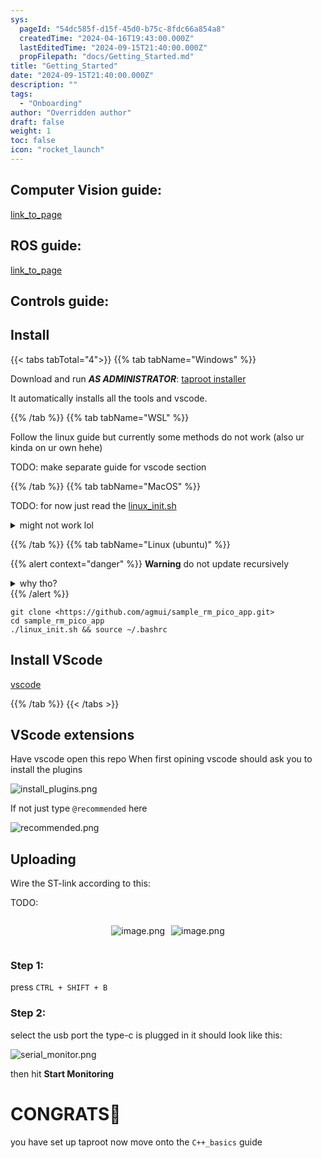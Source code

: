 ```yaml
---
sys:
  pageId: "54dc585f-d15f-45d0-b75c-8fdc66a854a8"
  createdTime: "2024-04-16T19:43:00.000Z"
  lastEditedTime: "2024-09-15T21:40:00.000Z"
  propFilepath: "docs/Getting_Started.md"
title: "Getting_Started"
date: "2024-09-15T21:40:00.000Z"
description: ""
tags:
  - "Onboarding"
author: "Overridden author"
draft: false
weight: 1
toc: false
icon: "rocket_launch"
---
```


## Computer Vision guide:

[link_to_page](86d45bc0-388b-4d26-8848-44f255f73d0e)

## ROS guide:

[link_to_page](3c76c1de-ec8f-46d6-8b0a-294005edc2d5)

## Controls guide:

## Install

{{< tabs tabTotal="4">}}
{{% tab tabName="Windows" %}}

Download and run _**AS ADMINISTRATOR**_: [taproot installer](https://github.com/Thornbots/TeachingFreshies/releases/tag/1.0)

It automatically installs all the tools and vscode.

{{% /tab %}}
{{% tab tabName="WSL" %}}

Follow the linux guide but currently some methods do not work (also ur kinda on ur own hehe)

TODO: make separate guide for vscode section

{{% /tab %}}
{{% tab tabName="MacOS" %}}

TODO: for now just read the [linux_init.sh](https://github.com/agmui/sample_rm_pico_app/blob/main/linux_init.sh)

<details>
<summary>might not work lol</summary>

`brew install libusb pkg-config`

Next install: [vscode](https://code.visualstudio.com/Download)

</details>

{{% /tab %}}
{{% tab tabName="Linux (ubuntu)" %}}

{{% alert context="danger" %}}
**Warning** do not update recursively
<details>
<summary>why tho?</summary>
There are some submodules that may go on for a while (like tinyusb) and I highly
recommend you don't need to get them.
If you want to see what submodules I update just look in `linux_init.sh`
</details>
{{% /alert %}}

```shell
git clone <https://github.com/agmui/sample_rm_pico_app.git>
cd sample_rm_pico_app
./linux_init.sh && source ~/.bashrc
```

## Install VScode

[vscode](https://code.visualstudio.com/Download)

{{% /tab %}}
{{< /tabs >}}

## VScode extensions

Have vscode open this repo
When first opining vscode should ask you to install the plugins

![install_plugins.png](https://prod-files-secure.s3.us-west-2.amazonaws.com/d518164a-d88e-44d1-a4ee-3adb3bd8bce0/89bd30f0-1825-4e77-867b-0a41ce370880/install_plugins.png?X-Amz-Algorithm=AWS4-HMAC-SHA256&X-Amz-Content-Sha256=UNSIGNED-PAYLOAD&X-Amz-Credential=ASIAZI2LB46645D7YSDY%2F20250309%2Fus-west-2%2Fs3%2Faws4_request&X-Amz-Date=20250309T040744Z&X-Amz-Expires=3600&X-Amz-Security-Token=IQoJb3JpZ2luX2VjECMaCXVzLXdlc3QtMiJHMEUCIQDmRWuRCuGh3d08O10nR%2Bg%2F14PwXbrc6dQpEiPGbCiCDgIgZxyETvrpO2ptP4ovo13x0OAL9LCi9Az3I3gJqEVfBCEq%2FwMIbBAAGgw2Mzc0MjMxODM4MDUiDLxIBEtCuXl2qdF4%2BSrcA%2BJXivRAqlz8XFSsiPkrE62cUixKEXGHTftaNNSXa4zXEKq3ze%2BdxMB4s2t1XoVySBSVD9Sc3Cng9uzNdL9BdJ4GM905JMlMiaospShhQTbfH4dRIhX7hpc3S2eEAp0i9rbZHmJiRb6t00jVJP7PHpPd409AgqnmMtFmT0kkvoYP%2FF4WqRarJSi6XMt4%2B131PA8OpI8yzc7%2BtrkM5IFHvJ8mVeCDY8r9RHnPe8IeWFaRM%2BCuTpUkxYDdDrZoEBgbvqdNmUJX3cCnt1wCI4CzJijy3kV4ZrWDDyUOteMFHfDcJcQZLWHoaBfjBwKXl7qQS9l6bw5pl%2BcY%2BNuxctAOps78F3OJb3XrahscoyLMnf8%2FOxXQgbjrpCJu3pGReXecGHBOtgwxNC0f5Q9kWx%2Fk%2FIemylF58CaBiwVdCjft8%2FemVb15soouh6%2BdLHcFTqesLpvhwjuu6g2Y6e6KY9tEkVJ3esCD1b4igPnKVjY%2BniJQ4HcvJpbvzJ3q9ydYB%2F8K%2BXF1H9d4mf2%2BrSb%2BIyuEIbN%2FYCJnMTYrSP%2B1SnrvNPvJ6WzWXM90yrKNfkNpXrf4K59ZunLwMkmLAUHjadbYcTpJRQfEi4%2BFPci2%2BbK%2BP3nK5Pfjcfn4terDH6sSMIyLtL4GOqUBAm3GSxQPP6RPCSnvFbxMNiipOPjuDV8GuK1HGlrbR87IjI%2F4y5Yu9gVNvRwASh8M0OFaluJ0pVhdb0GtTCEshEyqKyHHmVvFRec%2FBu9f0ykAbowfhYJrfzdwdoWQiwQRFvs0NJf8Ffd%2B3Mhpc0HcfmtbFGckXeenAW6VCIOnRt%2BYsKXN9PTwPWxkF0jahVIRvzNkrM%2FIXfp%2BHF3PIsJRjToqEYhn&X-Amz-Signature=5efb0664274965914d068ca86e3d007ee096479797082f7b52c9c23958412e4d&X-Amz-SignedHeaders=host&x-id=GetObject)

If not just type `@recommended` here  

![recommended.png](https://prod-files-secure.s3.us-west-2.amazonaws.com/d518164a-d88e-44d1-a4ee-3adb3bd8bce0/61e661e9-5d85-4dfc-be0d-8d2097a5e793/recommended.png?X-Amz-Algorithm=AWS4-HMAC-SHA256&X-Amz-Content-Sha256=UNSIGNED-PAYLOAD&X-Amz-Credential=ASIAZI2LB46645D7YSDY%2F20250309%2Fus-west-2%2Fs3%2Faws4_request&X-Amz-Date=20250309T040744Z&X-Amz-Expires=3600&X-Amz-Security-Token=IQoJb3JpZ2luX2VjECMaCXVzLXdlc3QtMiJHMEUCIQDmRWuRCuGh3d08O10nR%2Bg%2F14PwXbrc6dQpEiPGbCiCDgIgZxyETvrpO2ptP4ovo13x0OAL9LCi9Az3I3gJqEVfBCEq%2FwMIbBAAGgw2Mzc0MjMxODM4MDUiDLxIBEtCuXl2qdF4%2BSrcA%2BJXivRAqlz8XFSsiPkrE62cUixKEXGHTftaNNSXa4zXEKq3ze%2BdxMB4s2t1XoVySBSVD9Sc3Cng9uzNdL9BdJ4GM905JMlMiaospShhQTbfH4dRIhX7hpc3S2eEAp0i9rbZHmJiRb6t00jVJP7PHpPd409AgqnmMtFmT0kkvoYP%2FF4WqRarJSi6XMt4%2B131PA8OpI8yzc7%2BtrkM5IFHvJ8mVeCDY8r9RHnPe8IeWFaRM%2BCuTpUkxYDdDrZoEBgbvqdNmUJX3cCnt1wCI4CzJijy3kV4ZrWDDyUOteMFHfDcJcQZLWHoaBfjBwKXl7qQS9l6bw5pl%2BcY%2BNuxctAOps78F3OJb3XrahscoyLMnf8%2FOxXQgbjrpCJu3pGReXecGHBOtgwxNC0f5Q9kWx%2Fk%2FIemylF58CaBiwVdCjft8%2FemVb15soouh6%2BdLHcFTqesLpvhwjuu6g2Y6e6KY9tEkVJ3esCD1b4igPnKVjY%2BniJQ4HcvJpbvzJ3q9ydYB%2F8K%2BXF1H9d4mf2%2BrSb%2BIyuEIbN%2FYCJnMTYrSP%2B1SnrvNPvJ6WzWXM90yrKNfkNpXrf4K59ZunLwMkmLAUHjadbYcTpJRQfEi4%2BFPci2%2BbK%2BP3nK5Pfjcfn4terDH6sSMIyLtL4GOqUBAm3GSxQPP6RPCSnvFbxMNiipOPjuDV8GuK1HGlrbR87IjI%2F4y5Yu9gVNvRwASh8M0OFaluJ0pVhdb0GtTCEshEyqKyHHmVvFRec%2FBu9f0ykAbowfhYJrfzdwdoWQiwQRFvs0NJf8Ffd%2B3Mhpc0HcfmtbFGckXeenAW6VCIOnRt%2BYsKXN9PTwPWxkF0jahVIRvzNkrM%2FIXfp%2BHF3PIsJRjToqEYhn&X-Amz-Signature=bb994473c6621363206b235eb50ede276f59edba17dd432f91d0e322ecbed041&X-Amz-SignedHeaders=host&x-id=GetObject)

## Uploading

Wire the ST-link according to this:

TODO:

<div style="display: flex;flex-direction: row; column-gap:10px; max-width: 630px;justify-content: center;">
<div>

![image.png](https://prod-files-secure.s3.us-west-2.amazonaws.com/d518164a-d88e-44d1-a4ee-3adb3bd8bce0/210ecb78-1116-4d7b-b9b7-2292f66fa2c2/image.png?X-Amz-Algorithm=AWS4-HMAC-SHA256&X-Amz-Content-Sha256=UNSIGNED-PAYLOAD&X-Amz-Credential=ASIAZI2LB466V3CS5RMO%2F20250309%2Fus-west-2%2Fs3%2Faws4_request&X-Amz-Date=20250309T040747Z&X-Amz-Expires=3600&X-Amz-Security-Token=IQoJb3JpZ2luX2VjECMaCXVzLXdlc3QtMiJHMEUCIDAG%2BbDmDoc6rtIWryJ6zWTU6mhbMDN%2Bn160ezAMvb5yAiEA1Ssea1vOhIHC0ivjdmKcRNKd0o5UIxanuHlcL%2FlLvCEq%2FwMIbBAAGgw2Mzc0MjMxODM4MDUiDHJRex%2FMU24MbzL5pircA%2Be2XEYJMGthRLfUxGK9R%2F%2Fq%2BUzeV7jHNp8mki1hOHoKN6KrNtroXp4WzUaUs14lzGFRVhF8i5tpFw14xADzyVkMVLcF3PSQcFKNUUfxlr9FCc02cWmD%2Fg5QKis8rj98V%2FRmqqksi%2FcpO98BVa4wQ1HWUtYnLWFZ2E5i2uuN0c0zuNyjbGKeEbIoGxJJ4yCMSElAUwvBMrDV%2FLayVExa6cmfZgNYwhdBDhfTGnZ6WXwbSLsCMpvt7J7%2BQb5zVEBuspnJpAklbWO02vwa%2FkDP25STX%2BrIY8S9GBqGxpmZiL4M%2FUVnWwCc3UUXil1R9QsAdiYAgIyCTFLoupSQWFg7pyJXq0tD6X%2BdyMW6H2CyuyXiHgSa0jEGeVwCUedtt88J7mxdxPeJYucYdp%2BYQGcGYkvmAqCZTcf%2FKl5HXjtLl4KWIlTCoSXiiMiLNHHNtFmNBXUcEpZyE%2BzdQwcittsckjWCUzZX1bCOIDeYOCN28eW1ZN1CMqBKkDJZDGhXqTDavL3iGOPWfABSs%2FzZMiBqtC57xz%2FXs6XTIAJ%2Budf2I67e5FaoNbSC9hgTurbTVi%2FTSa9We4e1K5OOshGHSzlO3uRspsidIhKv8S4Wsf52PPYGOlzVJtX5rTpQszApML2KtL4GOqUBv7v1QCsd09pd7JkeDheARbVMP3Z5FVuqeHEbnHKkv2FiZPm5jG1zug%2FxO5DLswf0ojTd9W72oOn3L7Q4gat5v9rGER0pB5ZsUG1GfOLE%2Bji83xjNXz%2Fc377NA6AN%2FE49mBChEDabsWAIf3%2Fo5EKElj5pduyxiSDVAmtcXYRcX2Q%2FNtjW2L54ApRqZLhar8Yv6BUmPiDkjrRt1EUOuOikYa489owp&X-Amz-Signature=8968b89e933b50b15933b8d0138cd6b7a3803e1a9d3ccca3a2246b1033c6bca1&X-Amz-SignedHeaders=host&x-id=GetObject)

</div>
<div>

![image.png](https://prod-files-secure.s3.us-west-2.amazonaws.com/d518164a-d88e-44d1-a4ee-3adb3bd8bce0/33a0fd0f-8ca6-4a86-8e09-26e95ded1fff/image.png?X-Amz-Algorithm=AWS4-HMAC-SHA256&X-Amz-Content-Sha256=UNSIGNED-PAYLOAD&X-Amz-Credential=ASIAZI2LB46643R2JNYC%2F20250309%2Fus-west-2%2Fs3%2Faws4_request&X-Amz-Date=20250309T040748Z&X-Amz-Expires=3600&X-Amz-Security-Token=IQoJb3JpZ2luX2VjECMaCXVzLXdlc3QtMiJGMEQCIDiB5cBtWQ009GbSD7BK77Ri3aqFaaRS0nlJsp3ua0VYAiBdxUsuByFoDPyHUjf11W%2FwcKLBfkVXLfycy9yo%2BJEU3yr%2FAwhsEAAaDDYzNzQyMzE4MzgwNSIM2tWvCFPuwN%2B%2BcS%2FAKtwDPuD7qltxX8%2Bx8gZNelvTH7qyXOo6O2fhuK%2FkfsoXWKh%2BSW%2B434KMr7t30F1tdaKvV1yZY1RBAhOD9pxJkm%2Fs7s2u9KcLI0ztuLPZiAqAjHGc2W8oUHxXlO6O5Cj3oYJEk7F%2F2K26%2B6d4%2FcbatOflyWjKRqQuDaAE6firCadHcd8BITmygyMUPYj3n%2BsiHck6s29VePiJeT2jNw54mWfRiGsZ8wKQUx14pmlbLcs4QYb0N2wnbefR3%2BDyqkAILF%2BguWmFP4QcNOPzwEAc%2FGcLJRGayK1CQxuf2IT4J9ftWeixkQX%2B2XA9lvpxr3KSTN%2BMqCHqQS7XfAWHSIKNED3PlpCO5zU6Z%2F3SFnlX%2BUD2Orxs9ht5fkmCYTHSHw7zuvtYhnNXTqEBRn63sevo6pBLhDjBEadwc6CPQU3RICpdofvq6wZnWOyitBZg2EAs3GZtlgnoDEP1EbH0V1s%2BMPJaJlNv%2BKl5qMmUJ1FhThWIdyrb1xBsa8hvRWaEiT9CYjkOk36rJA3aiyfy4iYm9RZt5kPwvvT%2FSX%2Bogi2d1FhVessyPSv8bZ9FPQqvB2K%2BkSuw9hXak8DfynbQSFkJQe1RD%2BK4onj%2FJSMJmwIfeHWvxKbBhDVeskL%2BNrEAmOswtIq0vgY6pgGNCm1n8Ak%2BzXW%2FI3cGKK130VeZCM6YC%2Ffrx640FF%2F46vNSoP0EjX38PGsEVt0zKr8BcSBfSoMbj7ZTQOQWavVuR%2B1GkIVZAubckhXRLsjnBXCKRbPybZC3ixTPKlcCxFcJxYGw7xndzSosIKDN4Nk1kkA33ZeXU5mflvUkap3vfWL0nlJhB5ggC%2FGrsmmbBB2QTAG7I8KGlhiLvtyyGVPojoeVqCn2&X-Amz-Signature=9216f5d9402f53a25daecd4954251f631011af040d3225bf631cef46d43fdb33&X-Amz-SignedHeaders=host&x-id=GetObject)

</div>
</div>

### Step 1:

press `CTRL + SHIFT + B`

### Step 2:

select the usb port the type-c is plugged in it should look like this:

![serial_monitor.png](https://prod-files-secure.s3.us-west-2.amazonaws.com/d518164a-d88e-44d1-a4ee-3adb3bd8bce0/f03f4774-05d4-4393-b6a0-d5efb6d315ab/serial_monitor.png?X-Amz-Algorithm=AWS4-HMAC-SHA256&X-Amz-Content-Sha256=UNSIGNED-PAYLOAD&X-Amz-Credential=ASIAZI2LB46645D7YSDY%2F20250309%2Fus-west-2%2Fs3%2Faws4_request&X-Amz-Date=20250309T040744Z&X-Amz-Expires=3600&X-Amz-Security-Token=IQoJb3JpZ2luX2VjECMaCXVzLXdlc3QtMiJHMEUCIQDmRWuRCuGh3d08O10nR%2Bg%2F14PwXbrc6dQpEiPGbCiCDgIgZxyETvrpO2ptP4ovo13x0OAL9LCi9Az3I3gJqEVfBCEq%2FwMIbBAAGgw2Mzc0MjMxODM4MDUiDLxIBEtCuXl2qdF4%2BSrcA%2BJXivRAqlz8XFSsiPkrE62cUixKEXGHTftaNNSXa4zXEKq3ze%2BdxMB4s2t1XoVySBSVD9Sc3Cng9uzNdL9BdJ4GM905JMlMiaospShhQTbfH4dRIhX7hpc3S2eEAp0i9rbZHmJiRb6t00jVJP7PHpPd409AgqnmMtFmT0kkvoYP%2FF4WqRarJSi6XMt4%2B131PA8OpI8yzc7%2BtrkM5IFHvJ8mVeCDY8r9RHnPe8IeWFaRM%2BCuTpUkxYDdDrZoEBgbvqdNmUJX3cCnt1wCI4CzJijy3kV4ZrWDDyUOteMFHfDcJcQZLWHoaBfjBwKXl7qQS9l6bw5pl%2BcY%2BNuxctAOps78F3OJb3XrahscoyLMnf8%2FOxXQgbjrpCJu3pGReXecGHBOtgwxNC0f5Q9kWx%2Fk%2FIemylF58CaBiwVdCjft8%2FemVb15soouh6%2BdLHcFTqesLpvhwjuu6g2Y6e6KY9tEkVJ3esCD1b4igPnKVjY%2BniJQ4HcvJpbvzJ3q9ydYB%2F8K%2BXF1H9d4mf2%2BrSb%2BIyuEIbN%2FYCJnMTYrSP%2B1SnrvNPvJ6WzWXM90yrKNfkNpXrf4K59ZunLwMkmLAUHjadbYcTpJRQfEi4%2BFPci2%2BbK%2BP3nK5Pfjcfn4terDH6sSMIyLtL4GOqUBAm3GSxQPP6RPCSnvFbxMNiipOPjuDV8GuK1HGlrbR87IjI%2F4y5Yu9gVNvRwASh8M0OFaluJ0pVhdb0GtTCEshEyqKyHHmVvFRec%2FBu9f0ykAbowfhYJrfzdwdoWQiwQRFvs0NJf8Ffd%2B3Mhpc0HcfmtbFGckXeenAW6VCIOnRt%2BYsKXN9PTwPWxkF0jahVIRvzNkrM%2FIXfp%2BHF3PIsJRjToqEYhn&X-Amz-Signature=c79376e6f0707ecaeb5a8a442d408ef9a888d718c4c7e17e1085cbd3430cd85a&X-Amz-SignedHeaders=host&x-id=GetObject)

then hit **Start Monitoring**

# CONGRATS🎉

you have set up taproot now move onto the `C++_basics` guide
